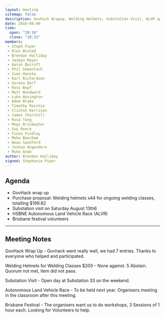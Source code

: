 ```yaml
---
layout: meeting
sitemap: false
description: Govhack Wrapup, Welding Helmets, Substation Visit, ALVR update, Brisbane Festival Volunteers
date: 2016-08-09
time:
  open: "20:16"
  close: "20:32"
members:
 - Steph Piper
 - Alex Wixted
 - Brendan Halliday
 - Jaimyn Mayer 
 - Aaron Bycroft
 - Phil Gowenlock
 - Sven Hanzka
 - Karl Richardson
 - Serena Dorf
 - Ross Bopf
 - Matt Woodward
 - Luke Hovington
 - Adam Blake
 - Timothy Reichie
 - Clinton Kerrison
 - James Churchill
 - Rosa Tong
 - Megs Drinkwater
 - Guy Reece
 - Fiona Findlay
 - Meka Beecham
 - Beau Sandford
 - Joshua Hogendorn
 - Mike Ando
author: Brendan Halliday
signed: Stephanie Piper
---
```


## Agenda

 - GovHack wrap up
 - Purchase proposal: Welding helmets x44 for ongoing welding classes, totalling $199.82
 - Substation visit on Saturday August 13th6
 - HSBNE Autonomous Land Vehicle Race (ALVR)
 - Brisbane festival volunteers

---

## Meeting Notes

GovHack Wrap Up - Govhack went really well, we had 7 entries. Thanks to everyone who helped and participated.

Welding Helmets for Welding Classes $200 - None against. 5 Abstain. Quorum not met, item did not pass.

Substation Visit - Open day at Substation 33 on the weekend.

Autonomous Land Vehicle Race - To be held next year. Organisers meeting in the classroom after this meeting.

Brisbane Festival - The organisers want us to do workshops, 3 Sessions of 1 hour each. Looking for Volunteers to help.
